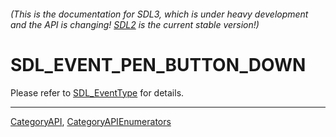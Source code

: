 ###### (This is the documentation for SDL3, which is under heavy development and the API is changing! [SDL2](https://wiki.libsdl.org/SDL2/) is the current stable version!)
# SDL_EVENT_PEN_BUTTON_DOWN

Please refer to [SDL_EventType](SDL_EventType) for details.

----
[CategoryAPI](CategoryAPI), [CategoryAPIEnumerators](CategoryAPIEnumerators)

